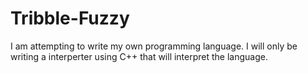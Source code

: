 # Tribble-Fuzzy
I am attempting to write my own programming language. I will only be writing a interperter using C++ that will interpret the language.
